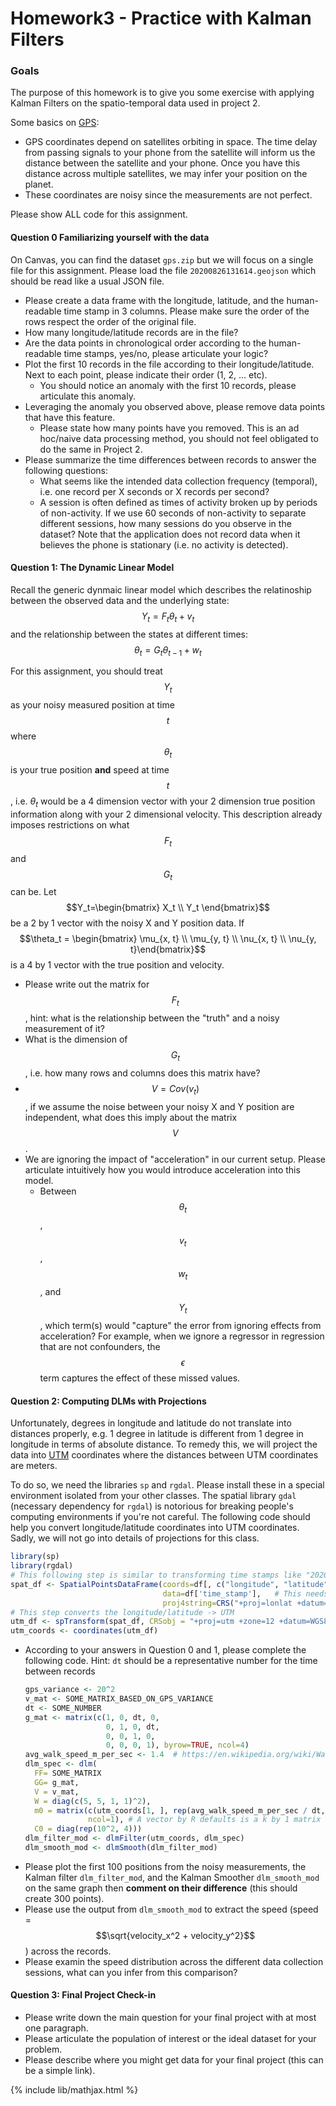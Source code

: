 # Homework3 - Practice with Kalman Filters

### Goals
The purpose of this homework is to give you some exercise with applying
Kalman Filters on the spatio-temporal data used in project 2.

Some basics on [GPS](https://en.wikipedia.org/wiki/Global_Positioning_System):
- GPS coordinates depend on satellites orbiting in space. The time
  delay from passing signals to your phone from the satellite will inform
  us the distance between the satellite and your phone. Once you have this distance
  across multiple satellites, we may infer your position on the planet.
- These coordinates are noisy since the measurements are not perfect.

Please show ALL code for this assignment.

#### Question 0 Familiarizing yourself with the data
On Canvas, you can find the dataset `gps.zip` but we will focus on a single file for this assignment.
Please load the file `20200826131614.geojson` which should be read like a usual JSON file.

- Please create a data frame with the longitude, latitude, and the human-readable time stamp in 3 columns. Please
  make sure the order of the rows respect the order of the original file.
- How many longitude/latitude records are in the file?
- Are the data points in chronological order according to the human-readable time stamps, yes/no, please articulate your logic?
- Plot the first 10 records in the file according to their longitude/latitude. Next to each point, please indicate their order (1, 2, ... etc).
  - You should notice an anomaly with the first 10 records, please articulate this anomaly.
- Leveraging the anomaly you observed above, please remove data points that have this feature.
  - Please state how many points have you removed. This is an ad hoc/naive data processing method, you
    should not feel obligated to do the same in Project 2.
- Please summarize the time differences between records to answer the following questions:
  - What seems like the intended data collection frequency (temporal), i.e. one record per X seconds or X records per second?
  - A session is often defined as times of activity broken up by periods of non-activity. If we use 60 seconds of non-activity to separate different sessions, how many sessions do you observe in the dataset? Note that the application does not record data when it believes the phone is stationary (i.e. no activity is detected).


#### Question 1: The Dynamic Linear Model
Recall the generic dynmaic linear model which describes the relatinoship between the observed data and the underlying state:
$$Y_t = F_t \theta_t + v_t$$
and the relationship between the states at different times:
$$\theta_t = G_t \theta_{t-1} + w_t$$

For this assignment, you should treat $$Y_t$$ as your noisy measured position at time $$t$$ where $$\theta_t$$
is your true position **and** speed at time $$t$$, i.e. $\theta_t$ would be a 4 dimension vector with your
2 dimension true position information along with your 2 dimensional velocity. This description already imposes
restrictions on what $$F_t$$ and $$G_t$$ can be. Let $$Y_t=\begin{bmatrix} X_t \\ Y_t \end{bmatrix}$$ be a 2 by 1 vector
with the noisy X and Y position data. If $$\theta_t = \begin{bmatrix} \mu_{x, t} \\ \mu_{y, t} \\ \nu_{x, t} \\ \nu_{y, t}\end{bmatrix}$$
is a 4 by 1 vector with the true position and velocity.
- Please write out the matrix for $$F_t$$, hint: what is the relationship between the "truth" and a noisy measurement of it?
- What is the dimension of $$G_t$$, i.e. how many rows and columns does this matrix have?
- $$V = Cov(v_t)$$, if we assume the noise between your noisy X and Y position are independent, what does this imply about the matrix $$V$$.
- We are ignoring the impact of "acceleration" in our current setup. Please articulate intuitively how you would introduce acceleration into this model.
  - Between $$\theta_t$$, $$v_t$$, $$w_t$$, and $$Y_t$$, which term(s) would "capture" the error from ignoring effects from acceleration? For example, when we ignore
    a regressor in regression that are not confounders, the $$\epsilon$$ term captures the effect of these missed values.

#### Question 2: Computing DLMs with Projections

Unfortunately, degrees in longitude and latitude do not translate into distances properly, e.g. 1 degree in latitude is different from 1 degree
in longitude in terms of absolute distance.
To remedy this, we will project the data into [UTM](https://en.wikipedia.org/wiki/Universal_Transverse_Mercator_coordinate_system)
coordinates where the distances between UTM coordinates are meters.

To do so, we need the libraries `sp` and `rgdal`. Please install these in a special environment isolated from your other classes.
The spatial library `gdal` (necessary dependency for `rgdal`) is notorious for breaking people's computing environments if you're not careful.
The following code should help you convert longitude/latitude coordinates into UTM coordinates. Sadly, we will not go into details of projections
for this class.
```r
library(sp)
library(rgdal)
# This following step is similar to transforming time stamps like "2020-01-25" into a time object
spat_df <- SpatialPointsDataFrame(coords=df[, c("longitude", "latitude")],
                                  data=df['time_stamp'],   # This needs to be a data frame
                                  proj4string=CRS("+proj=lonlat +datum=WGS84"))
# This step converts the longitude/latitude -> UTM
utm_df <- spTransform(spat_df, CRSobj = "+proj=utm +zone=12 +datum=WGS84")
utm_coords <- coordinates(utm_df)
```
- According to your answers in Question 0 and 1, please complete the following code. Hint: `dt` should be a representative number for the time between records
  ```r
  gps_variance <- 20^2
  v_mat <- SOME_MATRIX_BASED_ON_GPS_VARIANCE
  dt <- SOME_NUMBER
  g_mat <- matrix(c(1, 0, dt, 0,
                    0, 1, 0, dt,
                    0, 0, 1, 0,
                    0, 0, 0, 1), byrow=TRUE, ncol=4)
  avg_walk_speed_m_per_sec <- 1.4  # https://en.wikipedia.org/wiki/Walking
  dlm_spec <- dlm(
    FF= SOME_MATRIX
    GG= g_mat,
    V = v_mat,
    W = diag(c(5, 5, 1, 1)^2),
    m0 = matrix(c(utm_coords[1, ], rep(avg_walk_speed_m_per_sec / dt, 2)),
                ncol=1), # A vector by R defaults is a k by 1 matrix
    C0 = diag(rep(10^2, 4)))
  dlm_filter_mod <- dlmFilter(utm_coords, dlm_spec)
  dlm_smooth_mod <- dlmSmooth(dlm_filter_mod)
  ```
- Please plot the first 100 positions from the noisy measurements, the Kalman filter `dlm_filter_mod`, and the Kalman Smoother `dlm_smooth_mod`
  on the same graph then **comment on their difference** (this should create 300 points).
- Please use the output from `dlm_smooth_mod` to extract the speed (speed = $$\sqrt{velocity_x^2 + velocity_y^2}$$) across the records.
- Please examin the speed distribution across the different data collection sessions, what can you infer from this comparison?

#### Question 3: Final Project Check-in
- Please write down the main question for your final project with at most one paragraph.
- Please articulate the population of interest or the ideal dataset for your problem.
- Please describe where you might get data for your final project (this can be a simple link).


{% include lib/mathjax.html %}
